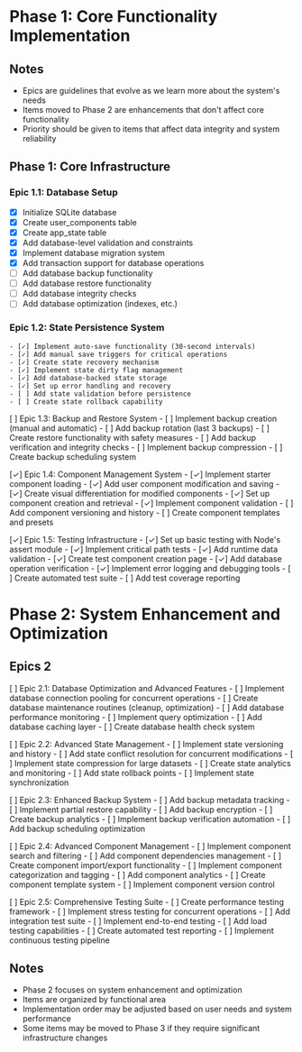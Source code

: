 # Phase 1: Core Functionality Implementation

## Notes
- Epics are guidelines that evolve as we learn more about the system's needs
- Items moved to Phase 2 are enhancements that don't affect core functionality
- Priority should be given to items that affect data integrity and system reliability

## Phase 1: Core Infrastructure

### Epic 1.1: Database Setup
- [x] Initialize SQLite database
- [x] Create user_components table
- [x] Create app_state table
- [x] Add database-level validation and constraints
- [x] Implement database migration system
- [x] Add transaction support for database operations
- [ ] Add database backup functionality
- [ ] Add database restore functionality
- [ ] Add database integrity checks
- [ ] Add database optimization (indexes, etc.)

### Epic 1.2: State Persistence System
    - [✓] Implement auto-save functionality (30-second intervals)
    - [✓] Add manual save triggers for critical operations
    - [✓] Create state recovery mechanism
    - [✓] Implement state dirty flag management
    - [✓] Add database-backed state storage
    - [✓] Set up error handling and recovery
    - [ ] Add state validation before persistence
    - [ ] Create state rollback capability

[ ] Epic 1.3: Backup and Restore System
    - [ ] Implement backup creation (manual and automatic)
    - [ ] Add backup rotation (last 3 backups)
    - [ ] Create restore functionality with safety measures
    - [ ] Add backup verification and integrity checks
    - [ ] Implement backup compression
    - [ ] Create backup scheduling system

[✓] Epic 1.4: Component Management System
    - [✓] Implement starter component loading
    - [✓] Add user component modification and saving
    - [✓] Create visual differentiation for modified components
    - [✓] Set up component creation and retrieval
    - [✓] Implement component validation
    - [ ] Add component versioning and history
    - [ ] Create component templates and presets

[✓] Epic 1.5: Testing Infrastructure
    - [✓] Set up basic testing with Node's assert module
    - [✓] Implement critical path tests
    - [✓] Add runtime data validation
    - [✓] Create test component creation page
    - [✓] Add database operation verification
    - [✓] Implement error logging and debugging tools
    - [ ] Create automated test suite
    - [ ] Add test coverage reporting





# Phase 2: System Enhancement and Optimization

## Epics 2

[ ] Epic 2.1: Database Optimization and Advanced Features
    - [ ] Implement database connection pooling for concurrent operations
    - [ ] Create database maintenance routines (cleanup, optimization)
    - [ ] Add database performance monitoring
    - [ ] Implement query optimization
    - [ ] Add database caching layer
    - [ ] Create database health check system

[ ] Epic 2.2: Advanced State Management
    - [ ] Implement state versioning and history
    - [ ] Add state conflict resolution for concurrent modifications
    - [ ] Implement state compression for large datasets
    - [ ] Create state analytics and monitoring
    - [ ] Add state rollback points
    - [ ] Implement state synchronization

[ ] Epic 2.3: Enhanced Backup System
    - [ ] Add backup metadata tracking
    - [ ] Implement partial restore capability
    - [ ] Add backup encryption
    - [ ] Create backup analytics
    - [ ] Implement backup verification automation
    - [ ] Add backup scheduling optimization

[ ] Epic 2.4: Advanced Component Management
    - [ ] Implement component search and filtering
    - [ ] Add component dependencies management
    - [ ] Create component import/export functionality
    - [ ] Implement component categorization and tagging
    - [ ] Add component analytics
    - [ ] Create component template system
    - [ ] Implement component version control

[ ] Epic 2.5: Comprehensive Testing Suite
    - [ ] Create performance testing framework
    - [ ] Implement stress testing for concurrent operations
    - [ ] Add integration test suite
    - [ ] Implement end-to-end testing
    - [ ] Add load testing capabilities
    - [ ] Create automated test reporting
    - [ ] Implement continuous testing pipeline

## Notes
- Phase 2 focuses on system enhancement and optimization
- Items are organized by functional area
- Implementation order may be adjusted based on user needs and system performance
- Some items may be moved to Phase 3 if they require significant infrastructure changes 